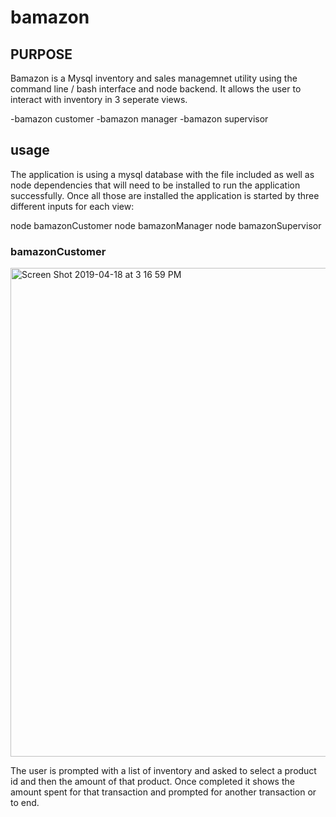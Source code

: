 # bamazon

## PURPOSE 
Bamazon is a Mysql inventory and sales managemnet utility using the command line / bash interface and node backend. It allows the user to interact with inventory in 3 seperate views. 

-bamazon customer
-bamazon manager
-bamazon supervisor

## usage 
The application is using a mysql database with the file included as well as node dependencies that will need to be installed to run the application successfully. Once all those are installed the application is started by three different inputs for each view:

node bamazonCustomer
node bamazonManager
node bamazonSupervisor

### bamazonCustomer

<img width="782" alt="Screen Shot 2019-04-18 at 3 16 59 PM" src="https://user-images.githubusercontent.com/31428973/56385450-248eea00-61ed-11e9-851f-a8da104701f5.png">
 
 The user is prompted with a list of inventory and asked to select a product id and then the amount of that product. Once completed it shows the amount spent for that transaction and prompted for another transaction or to end.

